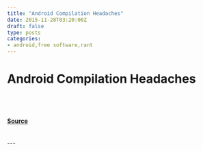 ```yaml
---
title: "Android Compilation Headaches"
date: 2015-11-28T03:20:00Z
draft: false
type: posts
categories: 
- android,free software,rant
---
```

# Android Compilation Headaches

<br/>

<br/>


#### [Source](https://www.cyphar.com/blog/post/20151128-android-compilation-headaches)

<br/>
---
